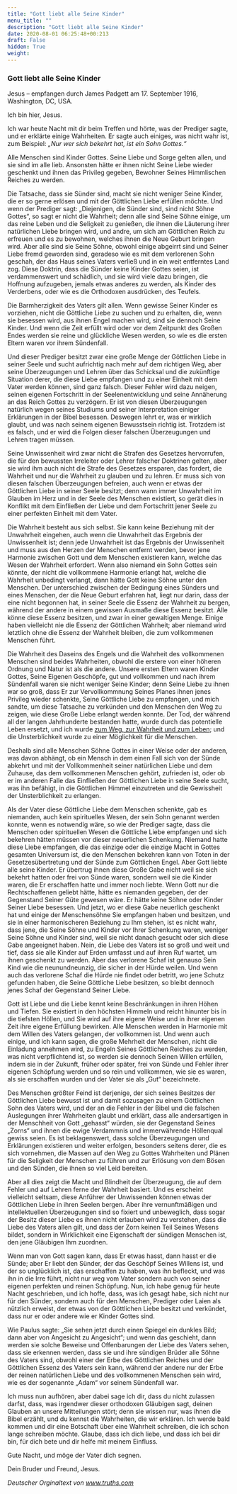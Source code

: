 ```yaml
---
title: "Gott liebt alle Seine Kinder"
menu_title: ""
description: "Gott liebt alle Seine Kinder"
date: 2020-08-01 06:25:48+00:213
draft: False
hidden: True
weight:
---
```

### Gott liebt alle Seine Kinder

Jesus – empfangen durch James Padgett am 17. September 1916, Washington, DC, USA.

Ich bin hier, Jesus.

Ich war heute Nacht mit dir beim Treffen und hörte, was der Prediger sagte, und er erklärte einige Wahrheiten. Er sagte auch einiges, was nicht wahr ist, zum Beispiel: *„Nur wer sich bekehrt hat, ist ein Sohn Gottes.“*

Alle Menschen sind Kinder Gottes. Seine Liebe und Sorge gelten allen, und sie sind im alle lieb. Ansonsten hätte er ihnen nicht Seine Liebe wieder geschenkt und ihnen das Privileg gegeben, Bewohner Seines Himmlischen Reiches zu werden.  

Die Tatsache, dass sie Sünder sind, macht sie nicht weniger Seine Kinder, die er so gerne erlösen und mit der Göttlichen Liebe erfüllen möchte. Und wenn der Prediger sagt: „Diejenigen, die Sünder sind, sind nicht Söhne Gottes“, so sagt er nicht die Wahrheit; denn alle sind Seine Söhne einige, um das reine Leben und die Seligkeit zu genießen, die ihnen die Läuterung ihrer natürlichen Liebe bringen wird, und andre, um sich am Göttlichen Reich zu erfreuen und es zu bewohnen, welches ihnen die Neue Geburt bringen wird. Aber alle sind sie Seine Söhne, obwohl einige abgeirrt sind und Seiner Liebe fremd geworden sind, geradeso wie es mit dem verlorenen Sohn geschah, der das Haus seines Vaters verließ und in ein weit entferntes Land zog. Diese Doktrin, dass die Sünder keine Kinder Gottes seien, ist verdammenswert und schädlich, und sie wird viele dazu bringen, die Hoffnung aufzugeben, jemals etwas anderes zu werden, als Kinder des Verderbens, oder wie es die Orthodoxen ausdrücken, des Teufels.  

Die Barmherzigkeit des Vaters gilt allen. Wenn gewisse Seiner Kinder es vorziehen, nicht die Göttliche Liebe zu suchen und zu erhalten, die, wenn sie besessen wird, aus ihnen Engel machen wird, sind sie dennoch Seine Kinder. Und wenn die Zeit erfüllt wird oder vor dem Zeitpunkt des Großen Endes werden sie reine und glückliche Wesen werden, so wie es die ersten Eltern waren vor ihrem Sündenfall.  

Und dieser Prediger besitzt zwar eine große Menge der Göttlichen Liebe in seiner Seele und sucht aufrichtig nach mehr auf dem richtigen Weg, aber seine Überzeugungen und Lehren über das Schicksal und die zukünftige Situation derer, die diese Liebe empfangen und zu einer Einheit mit dem Vater werden können, sind ganz falsch. Dieser Fehler wird dazu neigen, seinen eigenen Fortschritt in der Seelenentwicklung und seine Annäherung an das Reich Gottes zu verzögern. Er ist von diesen Überzeugungen natürlich wegen seines Studiums und seiner Interpretation einiger Erklärungen in der Bibel besessen. Deswegen lehrt er, was er wirklich glaubt, und was nach seinem eigenen Bewusstsein richtig ist. Trotzdem ist es falsch, und er wird die Folgen dieser falschen Überzeugungen und Lehren tragen müssen.  

Seine Unwissenheit wird zwar nicht die Strafen des Gesetzes hervorrufen, die für den bewussten Irreleiter oder Lehrer falscher Doktrinen gelten, aber sie wird ihm auch nicht die Strafe des Gesetzes ersparen, das fordert, die Wahrheit und nur die Wahrheit zu glauben und zu lehren. Er muss sich von diesen falschen Überzeugungen befreien, auch wenn er etwas der Göttlichen Liebe in seiner Seele besitzt; denn wann immer Unwahrheit im Glauben im Herz und in der Seele des Menschen existiert, so gerät dies in Konflikt mit dem Einfließen der Liebe und dem Fortschritt jener Seele zu einer perfekten Einheit mit dem Vater.  

Die Wahrheit besteht aus sich selbst. Sie kann keine Beziehung mit der Unwahrheit eingehen, auch wenn die Unwahrheit das Ergebnis der Unwissenheit ist; denn jede Unwahrheit ist das Ergebnis der Unwissenheit und muss aus den Herzen der Menschen entfernt werden, bevor jene Harmonie zwischen Gott und dem Menschen existieren kann, welche das Wesen der Wahrheit erfordert. Wenn also niemand ein Sohn Gottes sein könnte, der nicht die vollkommene Harmonie erlangt hat, welche die Wahrheit unbedingt verlangt, dann hätte Gott keine Söhne unter den Menschen. Der unterschied zwischen der Bedingung eines Sünders und eines Menschen, der die Neue Geburt erfahren hat, liegt nur darin, dass der eine nicht begonnen hat, in seiner Seele die Essenz der Wahrheit zu bergen, während der andere in einem gewissen Ausmaße diese Essenz besitzt. Alle könne diese Essenz besitzen, und zwar in einer gewaltigen Menge. Einige haben vielleicht nie die Essenz der Göttlichen Wahrheit; aber niemand wird letztlich ohne die Essenz der Wahrheit bleiben, die zum vollkommenen Menschen führt.  

Die Wahrheit des Daseins des Engels und die Wahrheit des vollkommenen Menschen sind beides Wahrheiten, obwohl die erstere von einer höheren Ordnung und Natur ist als die andere. Unsere ersten Eltern waren Kinder Gottes, Seine Eigenen Geschöpfe, gut und vollkommen und nach ihrem Sündenfall waren sie nicht weniger Seine Kinder; denn Seine Liebe zu ihnen war so groß, dass Er zur Vervollkommnung Seines Planes ihnen jenes Privileg wieder schenkte, Seine Göttliche Liebe zu empfangen, und mich sandte, um diese Tatsache zu verkünden und den Menschen den Weg zu zeigen, wie diese Große Liebe erlangt werden konnte. Der Tod, der während all der langen Jahrhunderte bestanden hatte, wurde durch das potentielle Leben ersetzt, und ich wurde [zum Weg, zur Wahrheit und zum Leben](https://www.die-bibel.de/bibeln/online-bibeln/lesen/LU17/JHN.14/Johannes-14); und die Unsterblichkeit wurde zu einer Möglichkeit für die Menschen.  

Deshalb sind alle Menschen Söhne Gottes in einer Weise oder der anderen, was davon abhängt, ob ein Mensch in dem einen Fall sich von der Sünde abkehrt und mit der Vollkommenheit seiner natürlichen Liebe und dem Zuhause, das dem vollkommenen Menschen gehört, zufrieden ist, oder ob er im anderen Falle das Einfließen der Göttlichen Liebe in seine Seele sucht, was ihn befähigt, in die Göttlichen Himmel einzutreten und die Gewissheit der Unsterblichkeit zu erlangen.  

Als der Vater diese Göttliche Liebe dem Menschen schenkte, gab es niemanden, auch kein spirituelles Wesen, der sein Sohn genannt werden konnte, wenn es notwendig wäre, so wie der Prediger sagte, dass die Menschen oder spirituellen Wesen die Göttliche Liebe empfangen und sich bekehren hätten müssen vor dieser neuerlichen Schenkung. Niemand hatte diese Liebe empfangen, die das einzige oder die einzige Macht in Gottes gesamten Universum ist, die den Menschen bekehren kann von Toten in der Gesetzesübertretung und der Sünde zum Göttlichen Engel. Aber Gott liebte alle seine Kinder. Er übertrug ihnen diese Große Gabe nicht weil sie sich bekehrt hatten oder frei von Sünde waren, sondern weil sie die Kinder waren, die Er erschaffen hatte und immer noch liebte. Wenn Gott nur die Rechtschaffenen geliebt hätte, hätte es niemanden gegeben, der der Gegenstand Seiner Güte gewesen wäre. Er hätte keine Söhne oder Kinder Seiner Liebe besessen. Und jetzt, wo er diese Gabe neuerlich geschenkt hat und einige der Menschensöhne Sie empfangen haben und besitzen, und sie in einer harmonischeren Beziehung zu Ihm stehen, ist es nicht wahr, dass jene, die Seine Söhne und Kinder vor Ihrer Schenkung waren, weniger Seine Söhne und Kinder sind, weil sie nicht danach gesucht oder sich diese Gabe angeeignet haben. Nein, die Liebe des Vaters ist so groß und weit und tief, dass sie alle Kinder auf Erden umfasst und auf ihren Ruf wartet, um ihnen geschenkt zu werden. Aber das verlorene Schaf ist genauso Sein Kind wie die neunundneunzig, die sicher in der Hürde weilen. Und wenn auch das verlorene Schaf die Hürde nie findet oder betritt, wo jene Schutz gefunden haben, die Seine Göttliche Liebe besitzen, so bleibt dennoch jenes Schaf der Gegenstand Seiner Liebe.  

Gott ist Liebe und die Liebe kennt keine Beschränkungen in ihren Höhen und Tiefen. Sie existiert in den höchsten Himmeln und reicht hinunter bis in die tiefsten Höllen, und Sie wird auf ihre eigene Weise und in ihrer eigenen Zeit ihre eigene Erfüllung bewirken. Alle Menschen werden in Harmonie mit dem Willen des Vaters gelangen, der vollkommen ist. Und wenn auch einige, und ich kann sagen, die große Mehrheit der Menschen, nicht die Einladung annehmen wird, zu Engeln Seines Göttlichen Reiches zu werden, was nicht verpflichtend ist, so werden sie dennoch Seinen Willen erfüllen, indem sie in der Zukunft, früher oder später, frei von Sünde und Fehler ihrer eigenen Schöpfung werden und so rein und vollkommen, wie sie es waren, als sie erschaffen wurden und der Vater sie als „Gut“ bezeichnete.  

Des Menschen größter Feind ist derjenige, der sich seines Besitzes der Göttlichen Liebe bewusst ist und damit sozusagen zu einem Göttlichen Sohn des Vaters wird, und der an die Fehler in der Bibel und die falschen Auslegungen ihrer Wahrheiten glaubt und erklärt, dass alle andersartigen in der Menschheit von Gott „gehasst“ würden, sie der Gegenstand Seines „Zorns“ und ihnen die ewige Verdammnis und immerwährende Höllenqual gewiss seien. Es ist beklagenswert, dass solche Überzeugungen und Erklärungen existieren und weiter erfolgen, besonders seitens derer, die es sich vornehmen, die Massen auf den Weg zu Gottes Wahrheiten und Plänen für die Seligkeit der Menschen zu führen und zur Erlösung von dem Bösen und den Sünden, die ihnen so viel Leid bereiten.  

Aber all dies zeigt die Macht und Blindheit der Überzeugung, die auf dem Fehler und auf Lehren ferne der Wahrheit basiert. Und es erscheint vielleicht seltsam, diese Anführer der Unwissenden können etwas der Göttlichen Liebe in ihren Seelen bergen. Aber ihre vernunftmäßigen und intellektuellen Überzeugungen sind so fixiert und unbeweglich, dass sogar der Besitz dieser Liebe es ihnen nicht erlauben wird zu verstehen, dass die Liebe des Vaters allen gilt, und dass der Zorn keinen Teil Seines Wesens bildet, sondern in Wirklichkeit eine Eigenschaft der sündigen Menschen ist, den jene Gläubigen Ihm zuordnen.

Wenn man von Gott sagen kann, dass Er etwas hasst, dann hasst er die Sünde; aber Er liebt den Sünder, der das Geschöpf Seines Willens ist, und der so unglücklich ist, das erschaffen zu haben, was ihn befleckt, und was ihn in die Irre führt, nicht nur weg vom Vater sondern auch von seiner eigenen perfekten und reinen Schöpfung. Nun, ich habe genug für heute Nacht geschrieben, und ich hoffe, dass, was ich gesagt habe, sich nicht nur für den Sünder, sondern auch für den Menschen, Prediger oder Laien als nützlich erweist, der etwas von der Göttlichen Liebe besitzt und verkündet, dass nur er oder andere wie er Kinder Gottes sind.  

Wie Paulus sagte: „Sie sehen jetzt durch einen Spiegel ein dunkles Bild; dann aber von Angesicht zu Angesicht“; und wenn das geschieht, dann werden sie solche Beweise und Offenbarungen der Liebe des Vaters sehen, dass sie erkennen werden, dass sie und ihre sündigen Brüder alle Söhne des Vaters sind, obwohl einer der Erbe des Göttlichen Reiches und der Göttlichen Essenz des Vaters sein kann, während der andere nur der Erbe der reinen natürlichen Liebe und des vollkommenen Menschen sein wird, wie es der sogenannte „Adam“ vor seinem Sündenfall war.  

Ich muss nun aufhören, aber dabei sage ich dir, dass du nicht zulassen darfst, dass, was irgendwer dieser orthodoxen Gläubigen sagt, deinen Glauben an unsere Mitteilungen stört; denn sie wissen nur, was ihnen die Bibel erzählt, und du kennst die Wahrheiten, die wir erklären.  Ich werde bald kommen und dir eine Botschaft über eine Wahrheit schreiben, die ich schon lange schreiben möchte. Glaube, dass ich dich liebe, und dass ich bei dir bin, für dich bete und dir helfe mit meinem Einfluss.  

Gute Nacht, und möge der Vater dich segnen.  

Dein Bruder und Freund, Jesus.

*Deutscher Orginaltext von www.truths.com*
